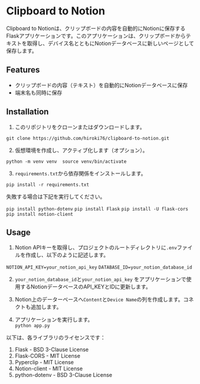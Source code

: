 # Clipboard to Notion

Clipboard to Notionは、クリップボードの内容を自動的にNotionに保存するFlaskアプリケーションです。このアプリケーションは、クリップボードからテキストを取得し、デバイス名とともにNotionデータベースに新しいページとして保存します。

## Features

- クリップボードの内容（テキスト）を自動的にNotionデータベースに保存
- 端末名も同時に保存

## Installation

1. このリポジトリをクローンまたはダウンロードします。

`git clone https://github.com/hiroki76/clipboard-to-notion.git`  

2. 仮想環境を作成し、アクティブ化します（オプション）。

`python -m venv venv  source venv/bin/activate`  

3. `requirements.txt`から依存関係をインストールします。

`pip install -r requirements.txt`

失敗する場合は下記を実行してください。

`pip install python-dotenv`
`pip install Flask`
`pip install -U flask-cors`
`pip install notion-client`


## Usage

1. Notion APIキーを取得し、プロジェクトのルートディレクトリに`.env`ファイルを作成し、以下のように記述します。  

`NOTION_API_KEY=your_notion_api_key`
`DATABASE_ID=your_notion_database_id`

2. `your_notion_database_id`と`your_notion_api_key` をアプリケーションで使用するNotionデータベースのAPI_KEYとIDに更新します。

3. Notion上のデーターベースへ`Content`と`Device Name`の列を作成します。コネクトも追加します。

4. アプリケーションを実行します。  
`python app.py`

以下は、各ライブラリのライセンスです：

1. Flask - BSD 3-Clause License
2. Flask-CORS - MIT License
3. Pyperclip - MIT License
4. Notion-client - MIT License
5. python-dotenv - BSD 3-Clause License
